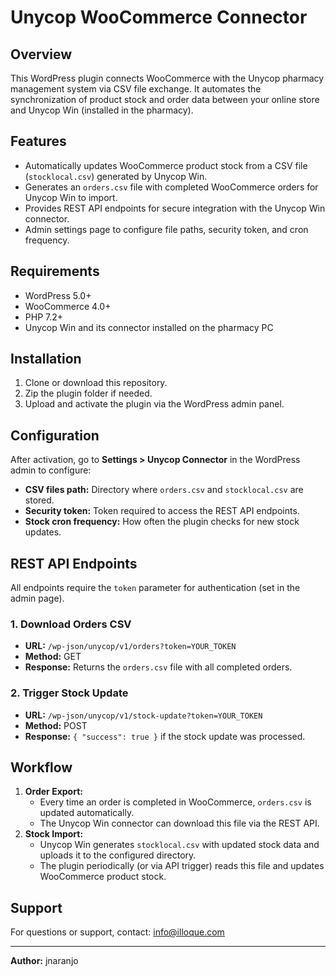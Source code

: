 # Unycop WooCommerce Connector

## Overview
This WordPress plugin connects WooCommerce with the Unycop pharmacy management system via CSV file exchange. It automates the synchronization of product stock and order data between your online store and Unycop Win (installed in the pharmacy).

## Features
- Automatically updates WooCommerce product stock from a CSV file (`stocklocal.csv`) generated by Unycop Win.
- Generates an `orders.csv` file with completed WooCommerce orders for Unycop Win to import.
- Provides REST API endpoints for secure integration with the Unycop Win connector.
- Admin settings page to configure file paths, security token, and cron frequency.

## Requirements
- WordPress 5.0+
- WooCommerce 4.0+
- PHP 7.2+
- Unycop Win and its connector installed on the pharmacy PC

## Installation
1. Clone or download this repository.
2. Zip the plugin folder if needed.
3. Upload and activate the plugin via the WordPress admin panel.

## Configuration
After activation, go to **Settings > Unycop Connector** in the WordPress admin to configure:
- **CSV files path:** Directory where `orders.csv` and `stocklocal.csv` are stored.
- **Security token:** Token required to access the REST API endpoints.
- **Stock cron frequency:** How often the plugin checks for new stock updates.

## REST API Endpoints
All endpoints require the `token` parameter for authentication (set in the admin page).

### 1. Download Orders CSV
- **URL:** `/wp-json/unycop/v1/orders?token=YOUR_TOKEN`
- **Method:** GET
- **Response:** Returns the `orders.csv` file with all completed orders.

### 2. Trigger Stock Update
- **URL:** `/wp-json/unycop/v1/stock-update?token=YOUR_TOKEN`
- **Method:** POST
- **Response:** `{ "success": true }` if the stock update was processed.

## Workflow
1. **Order Export:**
   - Every time an order is completed in WooCommerce, `orders.csv` is updated automatically.
   - The Unycop Win connector can download this file via the REST API.
2. **Stock Import:**
   - Unycop Win generates `stocklocal.csv` with updated stock data and uploads it to the configured directory.
   - The plugin periodically (or via API trigger) reads this file and updates WooCommerce product stock.

## Support
For questions or support, contact: info@illoque.com

---
**Author:** jnaranjo